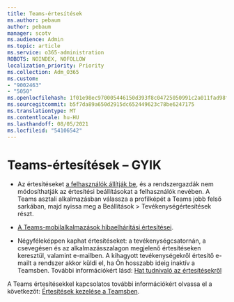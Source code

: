 ```yaml
---
title: Teams-értesítések
ms.author: pebaum
author: pebaum
manager: scotv
ms.audience: Admin
ms.topic: article
ms.service: o365-administration
ROBOTS: NOINDEX, NOFOLLOW
localization_priority: Priority
ms.collection: Adm_O365
ms.custom:
- "9002463"
- "5050"
ms.openlocfilehash: 1f01e98ec970005446150d393f8c04725050991c2a011fad98f22113f2246681
ms.sourcegitcommit: b5f7da89a650d2915dc652449623c78be6247175
ms.translationtype: MT
ms.contentlocale: hu-HU
ms.lasthandoff: 08/05/2021
ms.locfileid: "54106542"
---
```

# <a name="teams-notifications-faq"></a>Teams-értesítések – GYIK


- Az értesítéseket [a felhasználók állítják be](https://support.microsoft.com/office/1cc31834-5fe5-412b-8edb-43fecc78413d), és a rendszergazdák nem módosíthatják az értesítési beállításokat a felhasználók nevében. A Teams asztali alkalmazásban válassza a profilképét a Teams jobb felső sarkában, majd nyissa meg a Beállítások > Tevékenységértesítések részt.

- [A Teams-mobilalkalmazások hibaelhárítási értesítései](https://support.microsoft.com/office/6d125ac2-e440-4fab-8e4c-2227a52d460c).

- Négyféleképpen kaphat értesítéseket: a tevékenységcsatornán, a csevegésen és az alkalmazásszalagon megjelenő értesítéseken keresztül, valamint e-mailben. A kihagyott tevékenységekről értesítő e-mailt a rendszer akkor küldi el, ha Ön hosszabb ideig inaktív a Teamsben. További információkért lásd: [Hat tudnivaló az értesítésekről](https://support.microsoft.com/office/abb62c60-3d15-4968-b86a-42fea9c22cf4)

A Teams értesítésekkel kapcsolatos további információkért olvassa el a következőt: [Értesítések kezelése a Teamsben](https://support.office.com/article/1cc31834-5fe5-412b-8edb-43fecc78413d#ID0EAABAAA).
